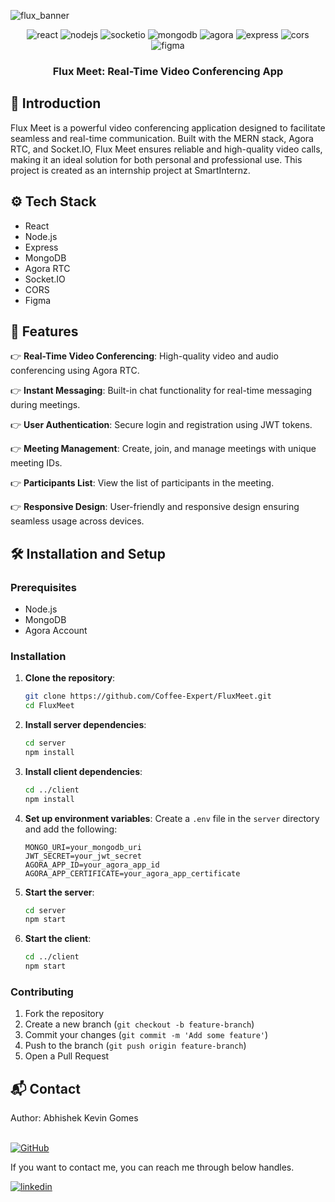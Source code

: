 ![flux_banner](https://github.com/user-attachments/assets/9e91db05-5b64-479b-8337-8c66e94f76f8)
<div align="center">
    <img src="https://img.shields.io/badge/-React-black?style=for-the-badge&logoColor=white&logo=react&color=61DAFB" alt="react" />
    <img src="https://img.shields.io/badge/-Node_JS-black?style=for-the-badge&logoColor=white&logo=node.js&color=339933" alt="nodejs" />
    <img src="https://img.shields.io/badge/-Socket.IO-black?style=for-the-badge&logoColor=white&logo=socket.io&color=010101" alt="socketio" />
    <img src="https://img.shields.io/badge/-MongoDB-black?style=for-the-badge&logoColor=white&logo=mongodb&color=47A248" alt="mongodb" />
    <img src="https://img.shields.io/badge/-Agora-black?style=for-the-badge&logoColor=white&logo=agora&color=009688" alt="agora" />
    <img src="https://img.shields.io/badge/-Express-black?style=for-the-badge&logoColor=white&logo=express&color=000000" alt="express" />
    <img src="https://img.shields.io/badge/-CORS-black?style=for-the-badge&logoColor=white&color=00BCD4" alt="cors" />
    <img src="https://img.shields.io/badge/-Figma-black?style=for-the-badge&logoColor=white&logo=figma&color=F24E1E" alt="figma" />
</div>

<h3 align="center">Flux Meet: Real-Time Video Conferencing App</h3>

## 🤖 Introduction

Flux Meet is a powerful video conferencing application designed to facilitate seamless and real-time communication. Built with the MERN stack, Agora RTC, and Socket.IO, Flux Meet ensures reliable and high-quality video calls, making it an ideal solution for both personal and professional use. This project is created as an internship project at SmartInternz.

## ⚙️ Tech Stack

- React
- Node.js
- Express
- MongoDB
- Agora RTC
- Socket.IO
- CORS
- Figma

## 🔋 Features

👉 **Real-Time Video Conferencing**: High-quality video and audio conferencing using Agora RTC.

👉 **Instant Messaging**: Built-in chat functionality for real-time messaging during meetings.

👉 **User Authentication**: Secure login and registration using JWT tokens.

👉 **Meeting Management**: Create, join, and manage meetings with unique meeting IDs.

👉 **Participants List**: View the list of participants in the meeting.

👉 **Responsive Design**: User-friendly and responsive design ensuring seamless usage across devices.

## 🛠️ Installation and Setup

### Prerequisites
- Node.js
- MongoDB
- Agora Account

### Installation

1. **Clone the repository**:
    ```bash
    git clone https://github.com/Coffee-Expert/FluxMeet.git
    cd FluxMeet
    ```

2. **Install server dependencies**:
    ```bash
    cd server
    npm install
    ```

3. **Install client dependencies**:
    ```bash
    cd ../client
    npm install
    ```

4. **Set up environment variables**:
    Create a `.env` file in the `server` directory and add the following:
    ```env
    MONGO_URI=your_mongodb_uri
    JWT_SECRET=your_jwt_secret
    AGORA_APP_ID=your_agora_app_id
    AGORA_APP_CERTIFICATE=your_agora_app_certificate
    ```

5. **Start the server**:
    ```bash
    cd server
    npm start
    ```

6. **Start the client**:
    ```bash
    cd ../client
    npm start
    ```

### Contributing

1. Fork the repository
2. Create a new branch (`git checkout -b feature-branch`)
3. Commit your changes (`git commit -m 'Add some feature'`)
4. Push to the branch (`git push origin feature-branch`)
5. Open a Pull Request

<h2>📬 Contact</h2>
Author: Abhishek Kevin Gomes <br></br>

[![GitHub](https://img.shields.io/badge/GitHub-181717?style=for-the-badge&logo=github&logoColor=white)](https://github.com/Coffee-Expert)

If you want to contact me, you can reach me through below handles.

[![linkedin](https://img.shields.io/badge/LinkedIn-0077B5?style=for-the-badge&logo=linkedin&logoColor=white)](https://www.linkedin.com/in/a-master-at-work/)
